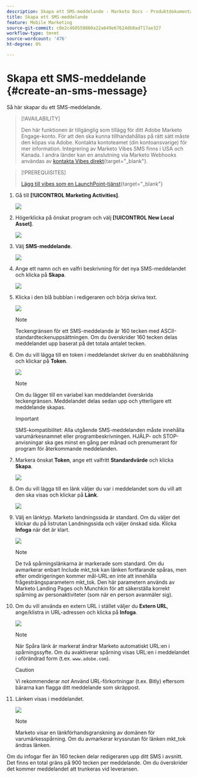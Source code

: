 ```yaml
---
description: Skapa ett SMS-meddelande - Marketo Docs - Produktdokumentation
title: Skapa ett SMS-meddelande
feature: Mobile Marketing
source-git-commit: c0e2c460559860a22a649e67624db0ad717ae327
workflow-type: tm+mt
source-wordcount: '476'
ht-degree: 0%

---
```


# Skapa ett SMS-meddelande {#create-an-sms-message}

Så här skapar du ett SMS-meddelande.

>[!AVAILABILITY]
>
>Den här funktionen är tillgänglig som tillägg för ditt Adobe Marketo Engage-konto. För att den ska kunna tillhandahållas på rätt sätt måste den köpas via Adobe. Kontakta kontoteamet (din kontoansvarige) för mer information. Integrering av Marketo Vibes SMS finns i USA och Kanada. I andra länder kan en anslutning via Marketo Webhooks användas av [kontakta Vibes direkt](https://www.vibes.com/talk-to-sales){target="_blank"}.

>[!PREREQUISITES]
>
>[Lägg till vibes som en LaunchPoint-tjänst](/help/marketo/product-docs/mobile-marketing/admin/add-vibes-as-a-launchpoint-service.md){target="_blank"}

1. Gå till **[!UICONTROL Marketing Activities]**.

   ![](assets/create-an-sms-message-1.png)

1. Högerklicka på önskat program och välj **[!UICONTROL New Local Asset]**.

   ![](assets/create-an-sms-message-2.png)

1. Välj **SMS-meddelande**.

   ![](assets/create-an-sms-message-3.png)

1. Ange ett namn och en valfri beskrivning för det nya SMS-meddelandet och klicka på **Skapa**.

   ![](assets/create-an-sms-message-4.png)

1. Klicka i den blå bubblan i redigeraren och börja skriva text.

   ![](assets/create-an-sms-message-5.png)

   >[!NOTE]
   >
   >Teckengränsen för ett SMS-meddelande är 160 tecken med ASCII-standardteckenuppsättningen. Om du överskrider 160 tecken delas meddelandet upp baserat på det totala antalet tecken.

1. Om du vill lägga till en token i meddelandet skriver du en snabbhälsning och klickar på **Token**.

   ![](assets/create-an-sms-message-6.png)

   >[!NOTE]
   >
   >Om du lägger till en variabel kan meddelandet överskrida teckengränsen. Meddelandet delas sedan upp och ytterligare ett meddelande skapas.

   >[!IMPORTANT]
   >
   >SMS-kompatibilitet: Alla utgående SMS-meddelanden måste innehålla varumärkesnamnet eller programbeskrivningen. HJÄLP- och STOP-anvisningar ska ges minst en gång per månad och prenumerant för program för återkommande meddelanden.

1. Markera önskat **Token**, ange ett valfritt **Standardvärde** och klicka **Skapa**.

   ![](assets/create-an-sms-message-7.png)

1. Om du vill lägga till en länk väljer du var i meddelandet som du vill att den ska visas och klickar på **Länk**.

   ![](assets/create-an-sms-message-8.png)

1. Välj en länktyp. Marketo landningssida är standard. Om du väljer det klickar du på listrutan Landningssida och väljer önskad sida. Klicka **Infoga** när det är klart.

   ![](assets/create-an-sms-message-9.png)

   >[!NOTE]
   >
   >De två spårningslänkarna är markerade som standard. Om du avmarkerar enbart Include mkt_tok kan länken fortfarande spåras, men efter omdirigeringen kommer mål-URL:en inte att innehålla frågesträngsparametern mkt_tok. Den här parametern används av Marketo Landing Pages och Munchkin för att säkerställa korrekt spårning av personaktiviteter (som när en person avanmäler sig).

1. Om du vill använda en extern URL i stället väljer du **Extern URL**, ange/klistra in URL-adressen och klicka på **Infoga**.

   ![](assets/create-an-sms-message-10.png)

   >[!NOTE]
   >
   >När Spåra länk är markerat ändrar Marketo automatiskt URL:en i spårningssyfte. Om du avaktiverar spårning visas URL:en i meddelandet i oförändrad form (t.ex. `www.adobe.com`).

   >[!CAUTION]
   >
   >Vi rekommenderar _not_ Använd URL-förkortningar (t.ex. Bitly) eftersom bärarna kan flagga ditt meddelande som skräppost.

1. Länken visas i meddelandet.

   ![](assets/create-an-sms-message-11.png)

   >[!NOTE]
   >
   >Marketo visar en länkförhandsgranskning av domänen för varumärkesspårning. Om du avmarkerar kryssrutan för länken mkt_tok ändras länken.

Om du infogar fler än 160 tecken delar redigeraren upp ditt SMS i avsnitt. Det finns en total gräns på 900 tecken per meddelande. Om du överskrider det kommer meddelandet att trunkeras vid leveransen.
